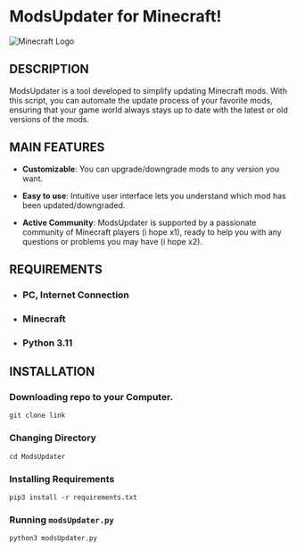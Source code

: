 # <span color=green>ModsUpdater for Minecraft!</span>

![Minecraft Logo](https://i.imgur.com/pjtn1Dm.jpg)

## <span color=green>DESCRIPTION</span>

ModsUpdater is a tool developed to simplify updating Minecraft mods. With this script, you can automate the update process of your favorite mods, ensuring that your game world always stays up to date with the latest or old versions of the mods.

## <span color=green>MAIN FEATURES</span>

- **Customizable**: You can upgrade/downgrade mods to any version you want.

- **Easy to use**: Intuitive user interface lets you understand which mod has been updated/downgraded.

- **Active Community**: ModsUpdater is supported by a passionate community of Minecraft players (i hope x1), ready to help you with any questions or problems you may have (i hope x2).

## <span color=green>REQUIREMENTS</span>
- ### PC, Internet Connection
- ### Minecraft
- ### Python 3.11

## <span color=green>INSTALLATION</span>

### Downloading repo to your Computer.

```shell
git clone link
```

### Changing Directory

```shell
cd ModsUpdater
```

### Installing Requirements

```shell
pip3 install -r requirements.txt
```

### Running `modsUpdater.py`

```shell
python3 modsUpdater.py
```
